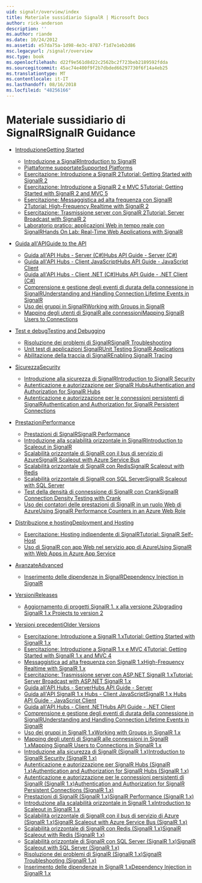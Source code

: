 ```yaml
---
uid: signalr/overview/index
title: Materiale sussidiario SignalR | Microsoft Docs
author: rick-anderson
description: ''
ms.author: riande
ms.date: 10/24/2012
ms.assetid: e57da75a-1d98-4e3c-8787-f1d7e1eb2d86
msc.legacyurl: /signalr/overview
msc.type: book
ms.openlocfilehash: d22f9e561d8d22c2562bc2f723beb2189592fdda
ms.sourcegitcommit: 45ac74e400f9f2b7dbded66297730f6f14a4eb25
ms.translationtype: MT
ms.contentlocale: it-IT
ms.lasthandoff: 08/16/2018
ms.locfileid: "48256166"
---
```

<a name="signalr-guidance"></a><span data-ttu-id="35620-102">Materiale sussidiario di SignalR</span><span class="sxs-lookup"><span data-stu-id="35620-102">SignalR Guidance</span></span>
====================
- [<span data-ttu-id="35620-103">Introduzione</span><span class="sxs-lookup"><span data-stu-id="35620-103">Getting Started</span></span>](getting-started/index.md)

    - [<span data-ttu-id="35620-104">Introduzione a SignalR</span><span class="sxs-lookup"><span data-stu-id="35620-104">Introduction to SignalR</span></span>](getting-started/introduction-to-signalr.md)
    - [<span data-ttu-id="35620-105">Piattaforme supportate</span><span class="sxs-lookup"><span data-stu-id="35620-105">Supported Platforms</span></span>](getting-started/supported-platforms.md)
    - [<span data-ttu-id="35620-106">Esercitazione: Introduzione a SignalR 2</span><span class="sxs-lookup"><span data-stu-id="35620-106">Tutorial: Getting Started with SignalR 2</span></span>](getting-started/tutorial-getting-started-with-signalr.md)
    - [<span data-ttu-id="35620-107">Esercitazione: Introduzione a SignalR 2 e MVC 5</span><span class="sxs-lookup"><span data-stu-id="35620-107">Tutorial: Getting Started with SignalR 2 and MVC 5</span></span>](getting-started/tutorial-getting-started-with-signalr-and-mvc.md)
    - [<span data-ttu-id="35620-108">Esercitazione: Messaggistica ad alta frequenza con SignalR 2</span><span class="sxs-lookup"><span data-stu-id="35620-108">Tutorial: High-Frequency Realtime with SignalR 2</span></span>](getting-started/tutorial-high-frequency-realtime-with-signalr.md)
    - [<span data-ttu-id="35620-109">Esercitazione: Trasmissione server con SignalR 2</span><span class="sxs-lookup"><span data-stu-id="35620-109">Tutorial: Server Broadcast with SignalR 2</span></span>](getting-started/tutorial-server-broadcast-with-signalr.md)
    - [<span data-ttu-id="35620-110">Laboratorio pratico: applicazioni Web in tempo reale con SignalR</span><span class="sxs-lookup"><span data-stu-id="35620-110">Hands On Lab: Real-Time Web Applications with SignalR</span></span>](getting-started/real-time-web-applications-with-signalr.md)
- [<span data-ttu-id="35620-111">Guida all'API</span><span class="sxs-lookup"><span data-stu-id="35620-111">Guide to the API</span></span>](guide-to-the-api/index.md)

    - [<span data-ttu-id="35620-112">Guida all'API Hubs - Server (C#)</span><span class="sxs-lookup"><span data-stu-id="35620-112">Hubs API Guide - Server (C#)</span></span>](guide-to-the-api/hubs-api-guide-server.md)
    - [<span data-ttu-id="35620-113">Guida all'API Hubs - Client JavaScript</span><span class="sxs-lookup"><span data-stu-id="35620-113">Hubs API Guide - JavaScript Client</span></span>](guide-to-the-api/hubs-api-guide-javascript-client.md)
    - [<span data-ttu-id="35620-114">Guida all'API Hubs - Client .NET (C#)</span><span class="sxs-lookup"><span data-stu-id="35620-114">Hubs API Guide - .NET Client (C#)</span></span>](guide-to-the-api/hubs-api-guide-net-client.md)
    - [<span data-ttu-id="35620-115">Comprensione e gestione degli eventi di durata della connessione in SignalR</span><span class="sxs-lookup"><span data-stu-id="35620-115">Understanding and Handling Connection Lifetime Events in SignalR</span></span>](guide-to-the-api/handling-connection-lifetime-events.md)
    - [<span data-ttu-id="35620-116">Uso dei gruppi in SignalR</span><span class="sxs-lookup"><span data-stu-id="35620-116">Working with Groups in SignalR</span></span>](guide-to-the-api/working-with-groups.md)
    - [<span data-ttu-id="35620-117">Mapping degli utenti di SignalR alle connessioni</span><span class="sxs-lookup"><span data-stu-id="35620-117">Mapping SignalR Users to Connections</span></span>](guide-to-the-api/mapping-users-to-connections.md)
- [<span data-ttu-id="35620-118">Test e debug</span><span class="sxs-lookup"><span data-stu-id="35620-118">Testing and Debugging</span></span>](testing-and-debugging/index.md)

    - [<span data-ttu-id="35620-119">Risoluzione dei problemi di SignalR</span><span class="sxs-lookup"><span data-stu-id="35620-119">SignalR Troubleshooting</span></span>](testing-and-debugging/troubleshooting.md)
    - [<span data-ttu-id="35620-120">Unit test di applicazioni SignalR</span><span class="sxs-lookup"><span data-stu-id="35620-120">Unit Testing SignalR Applications</span></span>](testing-and-debugging/unit-testing-signalr-applications.md)
    - [<span data-ttu-id="35620-121">Abilitazione della traccia di SignalR</span><span class="sxs-lookup"><span data-stu-id="35620-121">Enabling SignalR Tracing</span></span>](testing-and-debugging/enabling-signalr-tracing.md)
- [<span data-ttu-id="35620-122">Sicurezza</span><span class="sxs-lookup"><span data-stu-id="35620-122">Security</span></span>](security/index.md)

    - [<span data-ttu-id="35620-123">Introduzione alla sicurezza di SignalR</span><span class="sxs-lookup"><span data-stu-id="35620-123">Introduction to SignalR Security</span></span>](security/introduction-to-security.md)
    - [<span data-ttu-id="35620-124">Autenticazione e autorizzazione per SignalR Hubs</span><span class="sxs-lookup"><span data-stu-id="35620-124">Authentication and Authorization for SignalR Hubs</span></span>](security/hub-authorization.md)
    - [<span data-ttu-id="35620-125">Autenticazione e autorizzazione per le connessioni persistenti di SignalR</span><span class="sxs-lookup"><span data-stu-id="35620-125">Authentication and Authorization for SignalR Persistent Connections</span></span>](security/persistent-connection-authorization.md)
- [<span data-ttu-id="35620-126">Prestazioni</span><span class="sxs-lookup"><span data-stu-id="35620-126">Performance</span></span>](performance/index.md)

    - [<span data-ttu-id="35620-127">Prestazioni di SignalR</span><span class="sxs-lookup"><span data-stu-id="35620-127">SignalR Performance</span></span>](performance/signalr-performance.md)
    - [<span data-ttu-id="35620-128">Introduzione alla scalabilità orizzontale in SignalR</span><span class="sxs-lookup"><span data-stu-id="35620-128">Introduction to Scaleout in SignalR</span></span>](performance/scaleout-in-signalr.md)
    - [<span data-ttu-id="35620-129">Scalabilità orizzontale di SignalR con il bus di servizio di Azure</span><span class="sxs-lookup"><span data-stu-id="35620-129">SignalR Scaleout with Azure Service Bus</span></span>](performance/scaleout-with-windows-azure-service-bus.md)
    - [<span data-ttu-id="35620-130">Scalabilità orizzontale di SignalR con Redis</span><span class="sxs-lookup"><span data-stu-id="35620-130">SignalR Scaleout with Redis</span></span>](performance/scaleout-with-redis.md)
    - [<span data-ttu-id="35620-131">Scalabilità orizzontale di SignalR con SQL Server</span><span class="sxs-lookup"><span data-stu-id="35620-131">SignalR Scaleout with SQL Server</span></span>](performance/scaleout-with-sql-server.md)
    - [<span data-ttu-id="35620-132">Test della densità di connessione di SignalR con Crank</span><span class="sxs-lookup"><span data-stu-id="35620-132">SignalR Connection Density Testing with Crank</span></span>](performance/signalr-connection-density-testing-with-crank.md)
    - [<span data-ttu-id="35620-133">Uso dei contatori delle prestazioni di SignalR in un ruolo Web di Azure</span><span class="sxs-lookup"><span data-stu-id="35620-133">Using SignalR Performance Counters in an Azure Web Role</span></span>](performance/using-signalr-performance-counters-in-an-azure-web-role.md)
- [<span data-ttu-id="35620-134">Distribuzione e hosting</span><span class="sxs-lookup"><span data-stu-id="35620-134">Deployment and Hosting</span></span>](deployment/index.md)

    - [<span data-ttu-id="35620-135">Esercitazione: Hosting indipendente di SignalR</span><span class="sxs-lookup"><span data-stu-id="35620-135">Tutorial: SignalR Self-Host</span></span>](deployment/tutorial-signalr-self-host.md)
    - [<span data-ttu-id="35620-136">Uso di SignalR con app Web nel servizio app di Azure</span><span class="sxs-lookup"><span data-stu-id="35620-136">Using SignalR with Web Apps in Azure App Service</span></span>](deployment/using-signalr-with-azure-web-sites.md)
- [<span data-ttu-id="35620-137">Avanzate</span><span class="sxs-lookup"><span data-stu-id="35620-137">Advanced</span></span>](advanced/index.md)

    - [<span data-ttu-id="35620-138">Inserimento delle dipendenze in SignalR</span><span class="sxs-lookup"><span data-stu-id="35620-138">Dependency Injection in SignalR</span></span>](advanced/dependency-injection.md)
- [<span data-ttu-id="35620-139">Versioni</span><span class="sxs-lookup"><span data-stu-id="35620-139">Releases</span></span>](releases/index.md)

    - [<span data-ttu-id="35620-140">Aggiornamento di progetti SignalR 1. x alla versione 2</span><span class="sxs-lookup"><span data-stu-id="35620-140">Upgrading SignalR 1.x Projects to version 2</span></span>](releases/upgrading-signalr-1x-projects-to-20.md)
- [<span data-ttu-id="35620-141">Versioni precedenti</span><span class="sxs-lookup"><span data-stu-id="35620-141">Older Versions</span></span>](older-versions/index.md)

    - [<span data-ttu-id="35620-142">Esercitazione: Introduzione a SignalR 1.x</span><span class="sxs-lookup"><span data-stu-id="35620-142">Tutorial: Getting Started with SignalR 1.x</span></span>](older-versions/tutorial-getting-started-with-signalr.md)
    - [<span data-ttu-id="35620-143">Esercitazione: Introduzione a SignalR 1.x e MVC 4</span><span class="sxs-lookup"><span data-stu-id="35620-143">Tutorial: Getting Started with SignalR 1.x and MVC 4</span></span>](older-versions/tutorial-getting-started-with-signalr-and-mvc-4.md)
    - [<span data-ttu-id="35620-144">Messaggistica ad alta frequenza con SignalR 1.x</span><span class="sxs-lookup"><span data-stu-id="35620-144">High-Frequency Realtime with SignalR 1.x</span></span>](older-versions/tutorial-high-frequency-realtime-with-signalr.md)
    - [<span data-ttu-id="35620-145">Esercitazione: Trasmissione server con ASP.NET SignalR 1.x</span><span class="sxs-lookup"><span data-stu-id="35620-145">Tutorial: Server Broadcast with ASP.NET SignalR 1.x</span></span>](older-versions/tutorial-server-broadcast-with-aspnet-signalr.md)
    - [<span data-ttu-id="35620-146">Guida all'API Hubs - Server</span><span class="sxs-lookup"><span data-stu-id="35620-146">Hubs API Guide - Server</span></span>](older-versions/signalr-1x-hubs-api-guide-server.md)
    - [<span data-ttu-id="35620-147">Guida all'API SignalR 1.x Hubs - Client JavaScript</span><span class="sxs-lookup"><span data-stu-id="35620-147">SignalR 1.x Hubs API Guide - JavaScript Client</span></span>](older-versions/signalr-1x-hubs-api-guide-javascript-client.md)
    - [<span data-ttu-id="35620-148">Guida all'API Hubs - Client .NET</span><span class="sxs-lookup"><span data-stu-id="35620-148">Hubs API Guide - .NET Client</span></span>](older-versions/signalr-1x-hubs-api-guide-net-client.md)
    - [<span data-ttu-id="35620-149">Comprensione e gestione degli eventi di durata della connessione in SignalR</span><span class="sxs-lookup"><span data-stu-id="35620-149">Understanding and Handling Connection Lifetime Events in SignalR</span></span>](older-versions/handling-connection-lifetime-events.md)
    - [<span data-ttu-id="35620-150">Uso dei gruppi in SignalR 1.x</span><span class="sxs-lookup"><span data-stu-id="35620-150">Working with Groups in SignalR 1.x</span></span>](older-versions/working-with-groups.md)
    - [<span data-ttu-id="35620-151">Mapping degli utenti di SignalR alle connessioni in SignalR 1.x</span><span class="sxs-lookup"><span data-stu-id="35620-151">Mapping SignalR Users to Connections in SignalR 1.x</span></span>](older-versions/mapping-users-to-connections.md)
    - [<span data-ttu-id="35620-152">Introduzione alla sicurezza di SignalR (SignalR 1.x)</span><span class="sxs-lookup"><span data-stu-id="35620-152">Introduction to SignalR Security (SignalR 1.x)</span></span>](older-versions/introduction-to-security.md)
    - [<span data-ttu-id="35620-153">Autenticazione e autorizzazione per SignalR Hubs (SignalR 1.x)</span><span class="sxs-lookup"><span data-stu-id="35620-153">Authentication and Authorization for SignalR Hubs (SignalR 1.x)</span></span>](older-versions/hub-authorization.md)
    - [<span data-ttu-id="35620-154">Autenticazione e autorizzazione per le connessioni persistenti di SignalR (SignalR 1.x)</span><span class="sxs-lookup"><span data-stu-id="35620-154">Authentication and Authorization for SignalR Persistent Connections (SignalR 1.x)</span></span>](older-versions/persistent-connection-authorization.md)
    - [<span data-ttu-id="35620-155">Prestazioni di SignalR (SignalR 1.x)</span><span class="sxs-lookup"><span data-stu-id="35620-155">SignalR Performance (SignalR 1.x)</span></span>](older-versions/signalr-performance.md)
    - [<span data-ttu-id="35620-156">Introduzione alla scalabilità orizzontale in SignalR 1.x</span><span class="sxs-lookup"><span data-stu-id="35620-156">Introduction to Scaleout in SignalR 1.x</span></span>](older-versions/scaleout-in-signalr.md)
    - [<span data-ttu-id="35620-157">Scalabilità orizzontale di SignalR con il bus di servizio di Azure (SignalR 1.x)</span><span class="sxs-lookup"><span data-stu-id="35620-157">SignalR Scaleout with Azure Service Bus (SignalR 1.x)</span></span>](older-versions/scaleout-with-windows-azure-service-bus.md)
    - [<span data-ttu-id="35620-158">Scalabilità orizzontale di SignalR con Redis (SignalR 1.x)</span><span class="sxs-lookup"><span data-stu-id="35620-158">SignalR Scaleout with Redis (SignalR 1.x)</span></span>](older-versions/scaleout-with-redis.md)
    - [<span data-ttu-id="35620-159">Scalabilità orizzontale di SignalR con SQL Server (SignalR 1.x)</span><span class="sxs-lookup"><span data-stu-id="35620-159">SignalR Scaleout with SQL Server (SignalR 1.x)</span></span>](older-versions/scaleout-with-sql-server.md)
    - [<span data-ttu-id="35620-160">Risoluzione dei problemi di SignalR (SignalR 1.x)</span><span class="sxs-lookup"><span data-stu-id="35620-160">SignalR Troubleshooting (SignalR 1.x)</span></span>](older-versions/troubleshooting.md)
    - [<span data-ttu-id="35620-161">Inserimento delle dipendenze in SignalR 1.x</span><span class="sxs-lookup"><span data-stu-id="35620-161">Dependency Injection in SignalR 1.x</span></span>](older-versions/dependency-injection.md)

